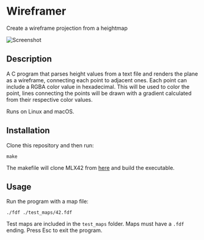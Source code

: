 # Wireframer
Create a wireframe projection from a heightmap

![Screenshot](./screenshot-42.png)

## Description
A C program that parses height values from a text file and renders the plane as a wireframe, connecting each point to adjacent ones. Each point can include a RGBA color value in hexadecimal. This will be used to color the point, lines connecting the points will be drawn with a gradient calculated from their respective color values. 

Runs on Linux and macOS.

## Installation
Clone this repository and then run: 

    make

The makefile will clone MLX42 from [here](https://github.com/codam-coding-college/MLX42) and build the executable. 

## Usage

Run the program with a map file:

    ./fdf ./test_maps/42.fdf

Test maps are included in the `test_maps` folder. Maps must have a `.fdf` ending. Press Esc to exit the program.


